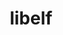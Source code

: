 ---
title: "libelf"
layout: cache
categories: [package, v0.23.0]
meta: {"versions": ["0.8.13"], "compilers": ["cce@=15.0.1", "gcc@=11.4.0"], "oss": ["rhel8", "ubuntu22.04"], "platforms": ["linux"], "targets": ["x86_64_v3", "zen4"], "stacks": ["e4s", "e4s-cray-rhel", "root"], "num_specs": 2, "num_specs_by_stack": {"root": 2, "e4s-cray-rhel": 1, "e4s": 1}}
spec_details: [{"hash": "qrrf3zdyjcsfj5krerrbtjokp6gcilvj", "compiler": "cce@=15.0.1", "versions": ["0.8.13"], "os": "rhel8", "platform": "linux", "target": "zen4", "variants": ["build_system=autotools"], "stacks": ["root", "e4s-cray-rhel"], "size": "-", "tarball": "https://binaries.spack.io/v0.23.0/build_cache/linux-rhel8-zen4/cce-15.0.1/libelf-0.8.13/linux-rhel8-zen4-cce-15.0.1-libelf-0.8.13-qrrf3zdyjcsfj5krerrbtjokp6gcilvj.spack"}, {"hash": "su7nlafglwnydvwhlaoufxyq25wx6hoj", "compiler": "gcc@=11.4.0", "versions": ["0.8.13"], "os": "ubuntu22.04", "platform": "linux", "target": "x86_64_v3", "variants": ["build_system=autotools"], "stacks": ["e4s", "root"], "size": "-", "tarball": "https://binaries.spack.io/v0.23.0/build_cache/linux-ubuntu22.04-x86_64_v3/gcc-11.4.0/libelf-0.8.13/linux-ubuntu22.04-x86_64_v3-gcc-11.4.0-libelf-0.8.13-su7nlafglwnydvwhlaoufxyq25wx6hoj.spack"}]
---